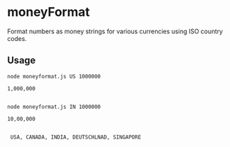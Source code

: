 # moneyFormat
Format numbers as money strings for various currencies using ISO country codes. 

Usage
-----

    node moneyformat.js US 1000000

    1,000,000

    
    node moneyformat.js IN 1000000

    10,00,000

   
     USA, CANADA, INDIA, DEUTSCHLNAD, SINGAPORE 

